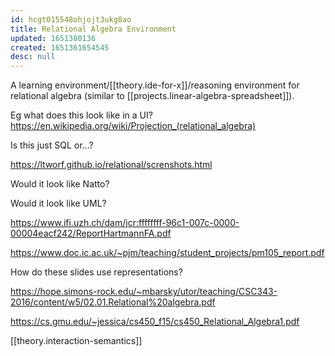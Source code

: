 ```yaml
---
id: hcgt015548ohjojt3ukg8ao
title: Relational Algebra Environment
updated: 1651380136
created: 1651361654545
desc: null
---
```


A learning environment/[[theory.ide-for-x]]/reasoning environment for relational algebra (similar to [[projects.linear-algebra-spreadsheet]]).

Eg what does this look like in a UI? https://en.wikipedia.org/wiki/Projection_(relational_algebra)

Is this just SQL or...?

https://ltworf.github.io/relational/screnshots.html

Would it look like Natto?

Would it look like UML?

https://www.ifi.uzh.ch/dam/jcr:ffffffff-96c1-007c-0000-00004eacf242/ReportHartmannFA.pdf

https://www.doc.ic.ac.uk/~pjm/teaching/student_projects/pm105_report.pdf

How do these slides use representations?

https://hope.simons-rock.edu/~mbarsky/utor/teaching/CSC343-2016/content/w5/02.01.Relational%20algebra.pdf

https://cs.gmu.edu/~jessica/cs450_f15/cs450_Relational_Algebra1.pdf

[[theory.interaction-semantics]]
